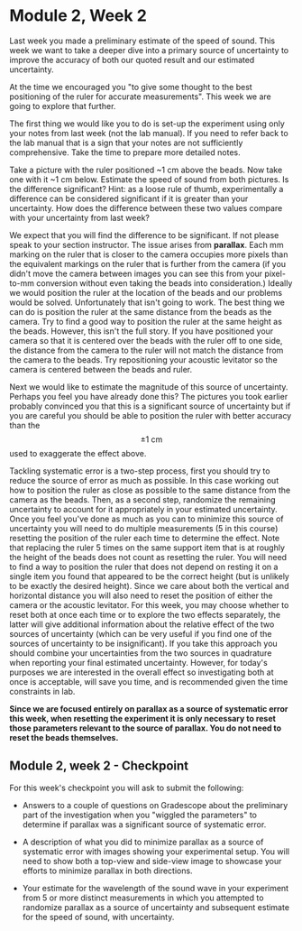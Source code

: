 # Module 2, Week 2

Last week you made a preliminary estimate of the speed of sound.  This week we want to take a deeper dive into a primary source of uncertainty to improve the accuracy of both our quoted result and our estimated uncertainty.

At the time we encouraged you "to give some thought to the best positioning of the ruler for accurate measurements". This week we are going to explore that further.

The first thing we would like you to do is set-up the experiment using only your notes from last week (not the lab manual). If you need to refer back to the lab manual that is a sign that your notes are not sufficiently comprehensive. Take the time to prepare more detailed notes.

Take a picture with the ruler positioned ~1 cm above the beads. Now take one with it ~1 cm below. Estimate the speed of sound from both pictures. Is the difference significant? Hint: as a loose rule of thumb, experimentally a difference can be considered significant if it is greater than your uncertainty. How does the difference between these two values compare with your uncertainty from last week?

We expect that you will find the difference to be significant. If not please speak to your section instructor. The issue arises from **parallax**. Each mm marking on the ruler that is closer to the camera occupies more pixels than the equivalent markings on the ruler that is further from the camera (if you didn't move the camera between images you can see this from your pixel-to-mm conversion without even taking the beads into consideration.) Ideally we would position the ruler at the location of the beads and our problems would be solved. Unfortunately that isn't going to work. The best thing we can do is position the ruler at the same distance from the beads as the camera. Try to find a good way to position the ruler at the same height as the beads. However, this isn't the full story. If you have positioned your camera so that it is centered over the beads with the ruler off to one side, the distance from the camera to the ruler will not match the distance from the camera to the beads. Try repositioning your acoustic levitator so the camera is centered between the beads and ruler.

Next we would like to estimate the magnitude of this source of uncertainty. Perhaps you feel you have already done this? The pictures you took earlier probably convinced you that this is a significant source of uncertainty but if you are careful you should be able to position the ruler with better accuracy than the $$\pm1~\mathrm{cm}$$ used to exaggerate the effect above.

Tackling systematic error is a two-step process, first you should try to reduce the source of error as much as possible. In this case working out how to position the ruler as close as possible to the same distance from the camera as the beads. Then, as a second step, randomize the remaining uncertainty to account for it appropriately in your estimated uncertainty. Once you feel you've done as much as you can to minimize this source of uncertainty you will need to do multiple measurements (5 in this course) resetting the position of the ruler each time to determine the effect. Note that replacing the ruler 5 times on the same support item that is at roughly the height of the beads does not count as resetting the ruler. You will need to find a way to position the ruler that does not depend on resting it on a single item you found that appeared to be the correct height (but is unlikely to be exactly the desired height). Since we care about both the vertical and horizontal distance you will also need to reset the position of either the camera or the acoustic levitator. For this week, you may choose whether to reset both at once each time or to explore the two effects separately, the latter will give additional information about the relative effect of the two sources of uncertainty (which can be very useful if you find one of the sources of uncertainty to be insignificant). If you take this approach you should combine your uncertainties from the two sources in quadrature when reporting your final estimated uncertainty. However, for today's purposes we are interested in the overall effect so investigating both at once is acceptable, will save you time, and is recommended given the time constraints in lab.

**Since we are focused entirely on parallax as a source of systematic error this week, when resetting the experiment it is only necessary to reset those parameters relevant to the source of parallax. You do not need to reset the beads themselves.**

## Module 2, week 2 - Checkpoint

For this week's checkpoint you will ask to submit the following:

+ Answers to a couple of questions on Gradescope about the preliminary part of the investigation when you "wiggled the parameters" to determine if parallax was a significant source of systematic error.

+ A description of what you did to minimize parallax as a source of systematic error with images showing your experimental setup. You will need to show both a top-view and side-view image to showcase your efforts to minimize parallax in both directions.

+ Your estimate for the wavelength of the sound wave in your experiment from 5 or more distinct measurements in which you attempted to randomize parallax as a source of uncertainty and subsequent estimate for the speed of sound, with uncertainty.
